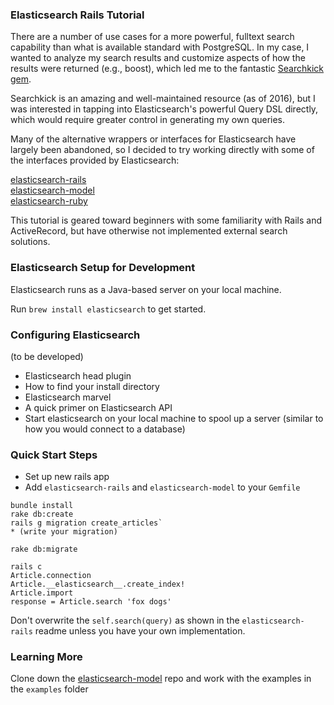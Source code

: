 ### Elasticsearch Rails Tutorial

There are a number of use cases for a more powerful, fulltext search capability than what is available standard with PostgreSQL. In my case, I wanted to analyze my search results and customize aspects of how the results were returned (e.g., boost), which led me to the fantastic [Searchkick gem](https://github.com/ankane/searchkick).

Searchkick is an amazing and well-maintained resource (as of 2016), but I was interested in tapping into Elasticsearch's powerful Query DSL directly, which would require greater control in generating my own queries.

Many of the alternative wrappers or interfaces for Elasticsearch have largely been abandoned, so I decided to try working directly with some of the interfaces provided by Elasticsearch:

[elasticsearch-rails](https://github.com/elastic/elasticsearch-rails/tree/master/elasticsearch-rails)  
[elasticsearch-model](https://github.com/elastic/elasticsearch-rails/tree/master/elasticsearch-model)  
[elasticsearch-ruby](https://github.com/elastic/elasticsearch-ruby)

This tutorial is geared toward beginners with some familiarity with Rails and ActiveRecord, but have otherwise not implemented external search solutions.

### Elasticsearch Setup for Development

Elasticsearch runs as a Java-based server on your local machine.

Run `brew install elasticsearch` to get started.

### Configuring Elasticsearch

(to be developed)
* Elasticsearch head plugin
* How to find your install directory
* Elasticsearch marvel
* A quick primer on Elasticsearch API
* Start elasticsearch on your local machine to spool up a server (similar to how you would connect to a database)

### Quick Start Steps

* Set up new rails app
* Add `elasticsearch-rails` and `elasticsearch-model` to your `Gemfile`

```
bundle install
rake db:create
rails g migration create_articles`
* (write your migration)
```

```
rake db:migrate

rails c
Article.connection
Article.__elasticsearch__.create_index!
Article.import
response = Article.search 'fox dogs'
```

Don't overwrite the `self.search(query)` as shown in the `elasticsearch-rails` readme unless you have your own implementation.

### Learning More

Clone down the [elasticsearch-model](https://github.com/elastic/elasticsearch-rails/tree/master/elasticsearch-model) repo and work with the examples in the `examples` folder
